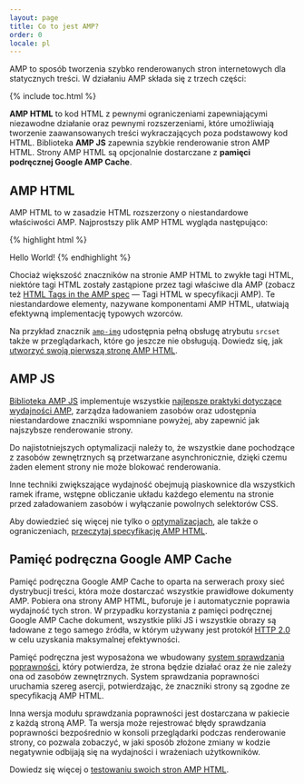 ```yaml
---
layout: page
title: Co to jest AMP?
order: 0
locale: pl
---
```

<amp-youtube
    data-videoid="lBTCB7yLs8Y"
    layout="responsive"
    width="480" height="270">
</amp-youtube>

AMP to sposób tworzenia szybko renderowanych stron internetowych dla statycznych treści.
W działaniu AMP składa się z trzech części:

{% include toc.html %}

**AMP HTML** to kod HTML z pewnymi ograniczeniami zapewniającymi niezawodne działanie
oraz pewnymi rozszerzeniami, które umożliwiają tworzenie zaawansowanych treści wykraczających poza podstawowy kod HTML.
Biblioteka **AMP JS** zapewnia szybkie renderowanie stron AMP HTML.
Strony AMP HTML są opcjonalnie dostarczane z **pamięci podręcznej Google AMP Cache**.

## AMP HTML

AMP HTML to w zasadzie HTML rozszerzony o niestandardowe właściwości AMP.
Najprostszy plik AMP HTML wygląda następująco:

{% highlight html %}
<!doctype html>
<html ⚡>
 <head>
   <meta charset="utf-8">
   <link rel="canonical" href="hello-world.html">
   <meta name="viewport" content="width=device-width,minimum-scale=1,initial-scale=1">
   <style amp-boilerplate>body{-webkit-animation:-amp-start 8s steps(1,end) 0s 1 normal both;-moz-animation:-amp-start 8s steps(1,end) 0s 1 normal both;-ms-animation:-amp-start 8s steps(1,end) 0s 1 normal both;animation:-amp-start 8s steps(1,end) 0s 1 normal both}@-webkit-keyframes -amp-start{from{visibility:hidden}to{visibility:visible}}@-moz-keyframes -amp-start{from{visibility:hidden}to{visibility:visible}}@-ms-keyframes -amp-start{from{visibility:hidden}to{visibility:visible}}@-o-keyframes -amp-start{from{visibility:hidden}to{visibility:visible}}@keyframes -amp-start{from{visibility:hidden}to{visibility:visible}}</style><noscript><style amp-boilerplate>body{-webkit-animation:none;-moz-animation:none;-ms-animation:none;animation:none}</style></noscript>
   <script async src="https://cdn.ampproject.org/v0.js"></script>
 </head>
 <body>Hello World!</body>
</html>
{% endhighlight %}

Chociaż większość znaczników na stronie AMP HTML to zwykłe tagi HTML,
niektóre tagi HTML zostały zastąpione przez tagi właściwe dla AMP (zobacz też
[HTML Tags in the AMP spec](https://github.com/ampproject/amphtml/blob/master/spec/amp-html-format.md) — Tagi HTML w specyfikacji AMP).
Te niestandardowe elementy, nazywane komponentami AMP HTML,
ułatwiają efektywną implementację typowych wzorców.

Na przykład znacznik [`amp-img`](/docs/reference/amp-img.html)
udostępnia pełną obsługę atrybutu `srcset` także w przeglądarkach, które go jeszcze nie obsługują.
Dowiedz się, jak [utworzyć swoją pierwszą stronę AMP HTML](/docs/get_started/create_page.html).

## AMP JS

[Biblioteka AMP JS](https://github.com/ampproject/amphtml/tree/master/src) implementuje
wszystkie [najlepsze praktyki dotyczące wydajności AMP](/docs/get_started/technical_overview.html),
zarządza ładowaniem zasobów oraz udostępnia niestandardowe znaczniki wspomniane powyżej,
aby zapewnić jak najszybsze renderowanie strony.

Do najistotniejszych optymalizacji należy to, że wszystkie dane pochodzące z zasobów zewnętrznych są przetwarzane asynchronicznie, dzięki czemu żaden element strony nie może blokować renderowania.

Inne techniki zwiększające wydajność obejmują piaskownice dla wszystkich ramek iframe, wstępne obliczanie układu każdego elementu na stronie przed załadowaniem zasobów i wyłączanie powolnych selektorów CSS.

Aby dowiedzieć się więcej nie tylko o [optymalizacjach](/docs/get_started/technical_overview.html), ale także o ograniczeniach, [przeczytaj specyfikację AMP HTML](https://github.com/ampproject/amphtml/blob/master/spec/amp-html-format.md).

## Pamięć podręczna Google AMP Cache

Pamięć podręczna Google AMP Cache to oparta na serwerach proxy sieć dystrybucji treści,
która może dostarczać wszystkie prawidłowe dokumenty AMP.
Pobiera ona strony AMP HTML, buforuje je i automatycznie poprawia wydajność tych stron.
W przypadku korzystania z pamięci podręcznej Google AMP Cache dokument, wszystkie pliki JS i wszystkie obrazy są ładowane
z tego samego źródła, w którym używany jest protokół
[HTTP 2.0](https://http2.github.io/) w celu uzyskania maksymalnej efektywności.

Pamięć podręczna jest wyposażona we wbudowany
[system sprawdzania poprawności](https://github.com/ampproject/amphtml/tree/master/validator),
który potwierdza, że strona będzie działać oraz
że nie zależy ona od zasobów zewnętrznych.
System sprawdzania poprawności uruchamia szereg asercji,
potwierdzając, że znaczniki strony są zgodne ze specyfikacją AMP HTML.

Inna wersja modułu sprawdzania poprawności jest dostarczana w pakiecie z każdą stroną AMP. Ta wersja może rejestrować błędy sprawdzania poprawności bezpośrednio w konsoli przeglądarki podczas renderowanie strony,
co pozwala zobaczyć, w jaki sposób złożone zmiany w kodzie
negatywnie odbijają się na wydajności i wrażeniach użytkowników.

Dowiedz się więcej o [testowaniu swoich stron AMP HTML](/docs/guides/validate.html).

